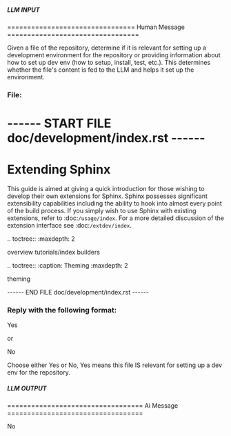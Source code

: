##### LLM INPUT #####
================================ Human Message =================================

Given a file of the repository, determine if it is relevant for setting up a development environment for the repository or providing information about how to set up dev env (how to setup, install, test, etc.). This determines whether the file's content is fed to the LLM and helps it set up the environment.

### File:
------ START FILE doc/development/index.rst ------
================
Extending Sphinx
================

This guide is aimed at giving a quick introduction for those wishing to
develop their own extensions for Sphinx. Sphinx possesses significant
extensibility capabilities including the ability to hook into almost every
point of the build process.  If you simply wish to use Sphinx with existing
extensions, refer to :doc:`/usage/index`. For a more detailed discussion of
the extension interface see :doc:`/extdev/index`.

.. toctree::
   :maxdepth: 2

   overview
   tutorials/index
   builders

.. toctree::
   :caption: Theming
   :maxdepth: 2

   theming

------ END FILE doc/development/index.rst ------

### Reply with the following format:

<rel>Yes</rel>

or

<rel>No</rel>

Choose either Yes or No, Yes means this file IS relevant for setting up a dev env for the repository.

##### LLM OUTPUT #####
================================== Ai Message ==================================

<rel>No</rel>